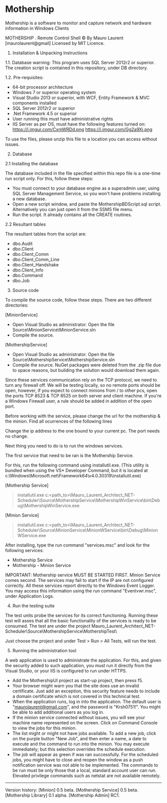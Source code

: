 # Mothership
Mothership is a software to monitor and capture network and hardware information in Windows Clients

MOTHERSHIP . Remote Control Shell
© By Mauro Laurent [maurolaurent@gmail]
Licensed by MIT Licence.

1) Installation & Unpacking Instructions

1.1. Database warning:
This program uses SQL Server 2012r2 or superior. The creation script is contained in this repository, under DB directory.

1.2. Pre-requisites:

- 64-bit processor architecture
- Windows 7 or superior operating system
- Visual Studio 2013 or superior, with WCF, Entity Framework & MVC components installed
- SQL Server 2012r2 or superior
- .Net Framework 4.5 or superior
- User running this must have administrative rights
- IIS Server as per OS, must have the following features turned on: 
	https://i.imgur.com/CxmWRDd.png
	https://i.imgur.com/Gg2a9Xj.png


To use the files, please unzip this file to a location you can access without issues.


2) Database

2.1 Installing the database

The database included in the file specified within this repo file is a one-time run script only. For this, follow these steps:
- You must connect to your database engine as a superadmin user, using SQL Server Management Service, so you won't have problems 
installing a new database.
- Open a new script window, and paste the MothershipBDScript.sql script. Alternatively you can just open it from the SSMS file menu.
- Run the script. It already contains all the CREATE routines.

2.2 Resultant tables

The resultant tables from the script are:
- dbo.Audit
- dbo.Client
- dbo.Client_Comm
- dbo.Client_Comm_Line
- dbo.Client_Handshake
- dbo.Client_Info
- dbo.Command
- dbo.Job


3) Source code

To compile the source code, follow these steps. There are two different directories:

[MinionService]
- Open Visual Studio as administrator. Open the file Source\MinionService\MinionService.sln
- Compile the source.

[MothershipService]
- Open Visual Studio as administrator. Open the file Source\MothershipService\MothershipService.sln
- Compile the source. NuGet packages were deleted from the .zip file due to space reasons, but building the solution would download 
them again. 

Since these services communication rely on the TCP protocol, we need to turn any firewall off. We will be testing locally, 
so no remote ports should be open, however, if you expect to connect minions from / to other pcs, open the ports TCP 8523 & TCP 8525 
on both server and client machine. 
If you're a Windows Firewall user, a rule should be added in addition of the open port.

Before working with the service, please change the url for the mothership & the minion. Find all ocurrences of the following lines

 <add key="MothershipURI" value="net.tcp://192.168.0.3:8525/" />
 <add key="MinionURI" value="net.tcp://192.168.0.3:8523/" />
 
Change the ip address to the one bound to your current pc. The port needs no change.

Next thing you need to do is to run the windows services.

The first service that need to be ran is the Mothership Service.

For this, run the following command using installutil.exe. 
(This utility is bundled when using the VS* Developer Command, but it is located at c:\Windows\Microsoft.net\Framework64\v4.0.30319\installutil.exe)

[Mothership Service]
> installutil.exe c:\<path_to>\Mauro_Laurent_Architect_NET-Scheduler\Source\MothershipService\MothershipWinService\bin\Debug\MothershipWinService.exe

[Minion Service]
> installutil.exe c:\<path_to>\Mauro_Laurent_Architect_NET-Scheduler\Source\MinionService\MinionWService\bin\Debug\MinionWService.exe


After installing, type the run command "services.msc" and look for the following services:

- Mothership Service
- Mothership - Minion Service

IMPORTANT: Mothership service MUST BE STARTED FIRST. Minion Service comes second. The services may fail to start 
if the IP are not configured correctly. 
All these services report directly to the Windows Event Logger. You may access this information using the 
run command "Eventvwr.msc", under Application Logs.

4) Run the testing suite

The test units probe the services for its correct functioning. Running these test will asses that all the basic functionality of the services
is ready to be consumed. The test are under the project Mauro_Laurent_Architect_NET-Scheduler\Source\MothershipService\MothershipTest\

Just choose the project and under Test > Run > All Tests, will run the test.

5) Running the administration tool

A web application is used to administrate the application. For this, and given the security added to such application, 
you must run it directly from the Visual Studio, or your IIS is configured to run under HTTPS.

- Add the MothershipUI project as start-up project, then press f5.
- Your browser might warn you that the site does use an invalid certificate. Just add an exception, this security feature needs to include 
a domain certificate which is not covered in this technical test.
- When the application runs, log in into the application. The default user is "maurolaurent@gmail.com", and the password is "Krsh0751!". 
You might be able to add additional users as you log in.
- If the minion service connected without issues, you will see your machine name represented on the screen. Click on Command Console to 
view the jobs for this minion.
- The list might or might not have jobs available. To add a new job, click on the purple button "New Job", and then enter a
name, a date to execute and the command to run into the minion. You may execute immediately; but this selection overrides the 
schedule execution.
- The job will appear as green if was ran successfully. For the scheduled jobs, you might have to close and reopen the window as a push notification
service was not able to be implemented. The commands to be run must be only those that a local, standard account user can run. Elevated 
privilege commands such as netstat are not available remotely.


---------------------

Version history:
[Minion] 0.5 beta.
[Mothership Service] 0.5 beta.
[Mothership Library] 0.1 alpha.
[Mothership Admin] RC1.
